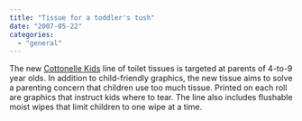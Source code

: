 ```yaml
---
title: "Tissue for a toddler's tush"
date: "2007-05-22"
categories: 
  - "general"
---
```


The new [Cottonelle Kids](http://www.kimberly-clark.com/news/cottonelleforkids_newsrelease.asp) line of toilet tissues is targeted at parents of 4-to-9 year olds. In addition to child-friendly graphics, the new tissue aims to solve a parenting concern that children use too much tissue. Printed on each roll are graphics that instruct kids where to tear. The line also includes flushable moist wipes that limit children to one wipe at a time.

